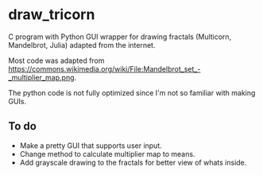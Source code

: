 # draw_tricorn
C program with Python GUI wrapper for drawing fractals (Multicorn, Mandelbrot, Julia) adapted from the internet.

Most code was adapted from https://commons.wikimedia.org/wiki/File:Mandelbrot_set_-_multiplier_map.png.

The python code is not fully optimized since I'm not so familiar with making GUIs.

## To do
- Make a pretty GUI that supports user input.
- Change method to calculate multiplier map to means.
- Add grayscale drawing to the fractals for better view of whats inside.